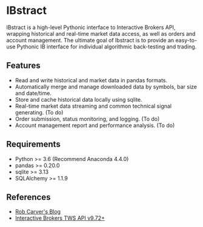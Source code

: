 IBstract
========

IBstract is a high-level Pythonic interface to Interactive Brokers API,
wrapping historical and real-time market data access, as well as orders and
account management. The ultimate goal of Ibstract is to provide an easy-to-use
Pythonic IB interface for individual algorithmic back-testing and trading.


Features
----------
- Read and write historical and market data in pandas formats.
- Automatically merge and manage downloaded data by symbols, bar size and date/time.
- Store and cache historical data locally using sqlite.
- Real-time market data streaming and common technical signal generating. (To do)
- Order submission, status monitoring, and logging. (To do)
- Account management report and performance analysis. (To do)


Requirements
------------
- Python >= 3.6 (Recommend Anaconda 4.4.0)
- pandas >= 0.20.0
- sqlite >= 3.13
- SQLAlchemy >= 1.1.9


References
----------
- [Rob Carver's Blog](http://qoppac.blogspot.co.uk/2017/03/interactive-brokers-native-python-api.html)
- [Interactive Brokers TWS API v9.72+](http://interactivebrokers.github.io/tws-api/)
